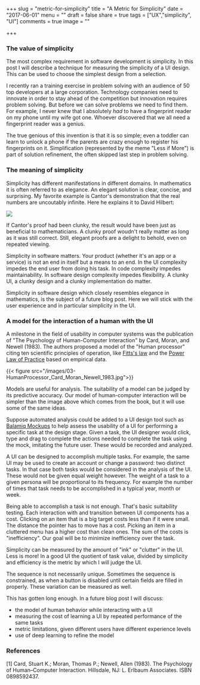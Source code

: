 +++
slug = "metric-for-simplicity"
title = "A Metric for Simplicity"
date = "2017-06-01"
menu = ""
draft = false
share = true
tags = ["UX","simplicity", "UI"]
comments = true
image = ""

+++

### The value of simplicity

The most complex requirement in software development is simplicity. In this post I 
will describe a technique for measuring the simplicity of a UI design. This can be
used to choose the simplest design from a selection. 

I recently ran a training exercise in problem solving with an audience of 50
top developers at a large corporation. Technology companies need to
innovate in order to stay ahead of the competition but innovation requires
problem solving.  But before we can solve problems we need to find them. For
example, I never knew that I absolutely *had* to have a fingerprint reader on my
phone until my wife got one. Whoever discovered that we all need a fingerprint
reader was a genius.

The true genious of this invention is that it is so simple; even a
toddler can learn to unlock a phone if the parents are crazy enough to
register his fingerprints on it. Simplification (represented by the meme "Less
if More") is part of solution refinement, the often skipped last step in problem
solving.

### The meaning of simplicity

Simplicity has different manifestations in different domains. In mathematics it
is often referred to as elegance. An elegant solution is clear, concise, and
surprising. My favorite example is Cantor's demonstration that the real numbers
are uncoutably infinite. Here he explains it to David Hilbert:

<img src="/images/Diagonal-Proof.png"/>

If Cantor's proof had been clunky, the result would have been just as
beneficial to mathematicians. A clunky proof woudn't really matter as long as
it was still correct. Still, elegant proofs are a delight to behold, even on
repeated viewing.

Simplicity in software matters. Your product (whether it's an app or a service)
is not an end in itself but a means to an end. In the UI complexity impedes the
end user from doing his task. In code complexity impedes maintainability. In
software design complexity impedes flexibility. A clunky UI, a clunky design
and a clunky implementation do matter.

Simplicity in software design which closely resembles elegance in mathematics,
is the subject of a future blog post. Here we will stick with the user
experience and in particular simplicity in the UI.

### A model for the interaction of a human with the UI

A milestone in the field of usability in computer systems was the publication
of "The Psychology of Human-Computer Interaction" by Card, Moran, and Newell
(1983). The authors proposed a model of the "Human processor" citing ten
scientific principles of operation, like [Fitts's law][fitts] and the [Power Law
of Practice][power] based on empirical data.  

{{< figure src="/images/03-HumanProcessor_Card_Moran_Newell_1983.jpg">}}

Models are useful for analysis. The suitability of a model can be judged by its
predictive accuracy. Our model of human-computer interaction will be simpler
than the image above which comes from the book, but it will use some of the same
ideas.

Suppose automated analysis could be added to a UI design tool such as
[Balamiq Mockups][balamiq] to help assess the usability of a UI for performing
a specific task at the design stage. Given a task, the UI designer would click,
type and drag to complete the actions needed to complete the task using the
mock, imitating the future user. These would be recorded and analyzed.

A UI can be designed to accomplish multiple tasks. For example, the same UI may
be used to create an account or change a password: two distinct tasks. In that
case both tasks would be considered in the analysis of the UI. These would not
be given equal weight however. The weight of a task to a given persona will be
proportional to its frequency. For example the number of times that task needs
to be accomplished in a typical year, month or week.

Being able to accomplish a task is not enough. That's basic suitability
testing. Each interaction with and transition between UI components has a cost.
Clicking on an item that is a big target costs less than if it were small. The
distance the pointer has to move has a cost. Picking an item in a cluttered
menu has a higher cost than clean ones. The sum of the costs is "inefficiency".
Our goal will be to minimize inefficiency over the task.

Simplicity can be measured by the amount of "ink" or "clutter" in the UI. Less
is more! In a good UI the quotient of task value, divided by simplicity and
efficiency is the metric by which I will judge the UI.

The sequence is not necessarily unique.  Sometimes the sequence is constrained,
as when a button is disabled until certain fields are filled in properly.  These
variation can be measured as well. 

This has gotten long enough.  In a future blog post I will discuss: 

- the model of human behavior while interacting with a UI
- measuring the cost of learning a UI by repeated performance of the same tasks
- metric limitations, given different users have different experience levels
- use of deep learning to refine the model


### References 

[1] Card, Stuart K.; Moran, Thomas P.; Newell, Allen (1983). The Psychology of
Human–Computer Interaction. Hillsdale, NJ: L. Erlbaum Associates. ISBN
0898592437.

[fitts]: https://en.wikipedia.org/wiki/Fitts's_law "Fitts's law - Wikipedia"
[power]: https://en.wikipedia.org/wiki/Power_law_of_practice "Power Law of Practice - Wikipedia"
[balamiq]: https://balsamiq.com/
